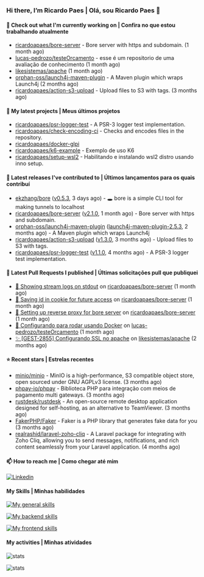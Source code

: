 ### Hi there, I’m Ricardo Paes | Olá, sou Ricardo Paes 👋 

#### 👷 Check out what I'm currently working on | Confira no que estou trabalhando atualmente

- [ricardoapaes/bore-server](https://github.com/ricardoapaes/bore-server) - Bore server with https and subdomain. (1 month ago)
- [lucas-pedrozo/testeOrcamento](https://github.com/lucas-pedrozo/testeOrcamento) - esse é um repositorio de uma avaliação de conhecimento (1 month ago)
- [likesistemas/apache](https://github.com/likesistemas/apache) (1 month ago)
- [orphan-oss/launch4j-maven-plugin](https://github.com/orphan-oss/launch4j-maven-plugin) - A Maven plugin which wraps Launch4j (2 months ago)
- [ricardoapaes/action-s3-upload](https://github.com/ricardoapaes/action-s3-upload) - Upload files to S3 with tags. (3 months ago)

#### 🌱 My latest projects | Meus últimos projetos

- [ricardoapaes/psr-logger-test](https://github.com/ricardoapaes/psr-logger-test) - A PSR-3 logger test implementation.
- [ricardoapaes/check-encoding-ci](https://github.com/ricardoapaes/check-encoding-ci) - Checks and encodes files in the repository.
- [ricardoapaes/docker-glpi](https://github.com/ricardoapaes/docker-glpi)
- [ricardoapaes/k6-example](https://github.com/ricardoapaes/k6-example) - Exemplo de uso K6
- [ricardoapaes/setup-wsl2](https://github.com/ricardoapaes/setup-wsl2) - Habilitando e instalando wsl2 distro usando inno setup.

#### 🔭 Latest releases I've contributed to | Últimos lançamentos para os quais contribuí

- [ekzhang/bore](https://github.com/ekzhang/bore) ([v0.5.3](https://github.com/ekzhang/bore/releases/tag/v0.5.3), 3 days ago) - 🕳 bore is a simple CLI tool for making tunnels to localhost
- [ricardoapaes/bore-server](https://github.com/ricardoapaes/bore-server) ([v2.1.0](https://github.com/ricardoapaes/bore-server/releases/tag/v2.1.0), 1 month ago) - Bore server with https and subdomain.
- [orphan-oss/launch4j-maven-plugin](https://github.com/orphan-oss/launch4j-maven-plugin) ([launch4j-maven-plugin-2.5.3](https://github.com/orphan-oss/launch4j-maven-plugin/releases/tag/launch4j-maven-plugin-2.5.3), 2 months ago) - A Maven plugin which wraps Launch4j
- [ricardoapaes/action-s3-upload](https://github.com/ricardoapaes/action-s3-upload) ([v1.3.0](https://github.com/ricardoapaes/action-s3-upload/releases/tag/v1.3.0), 3 months ago) - Upload files to S3 with tags.
- [ricardoapaes/psr-logger-test](https://github.com/ricardoapaes/psr-logger-test) ([v1.1.0](https://github.com/ricardoapaes/psr-logger-test/releases/tag/v1.1.0), 4 months ago) - A PSR-3 logger test implementation.

#### 🔨 Latest Pull Requests I published | Últimas solicitações pull que publiquei

- [🔧 Showing stream logs on stdout](https://github.com/ricardoapaes/bore-server/pull/5) on [ricardoapaes/bore-server](https://github.com/ricardoapaes/bore-server) (1 month ago)
- [🔧 Saving id in cookie for future access](https://github.com/ricardoapaes/bore-server/pull/4) on [ricardoapaes/bore-server](https://github.com/ricardoapaes/bore-server) (1 month ago)
- [🔧 Setting up reverse proxy for bore server](https://github.com/ricardoapaes/bore-server/pull/3) on [ricardoapaes/bore-server](https://github.com/ricardoapaes/bore-server) (1 month ago)
- [:whale: Configurando para rodar usando Docker](https://github.com/lucas-pedrozo/testeOrcamento/pull/1) on [lucas-pedrozo/testeOrcamento](https://github.com/lucas-pedrozo/testeOrcamento) (1 month ago)
- [✨ [GEST-2855] Configurando SSL no apache](https://github.com/likesistemas/apache/pull/1) on [likesistemas/apache](https://github.com/likesistemas/apache) (2 months ago)

#### ⭐ Recent stars | Estrelas recentes

- [minio/minio](https://github.com/minio/minio) - MinIO is a high-performance, S3 compatible object store, open sourced under GNU AGPLv3 license. (3 months ago)
- [phpay-io/phpay](https://github.com/phpay-io/phpay) - Biblioteca PHP para integração com meios de pagamento multi gateways. (3 months ago)
- [rustdesk/rustdesk](https://github.com/rustdesk/rustdesk) - An open-source remote desktop application designed for self-hosting, as an alternative to TeamViewer. (3 months ago)
- [FakerPHP/Faker](https://github.com/FakerPHP/Faker) - Faker is a PHP library that generates fake data for you (3 months ago)
- [realrashid/laravel-zoho-cliq](https://github.com/realrashid/laravel-zoho-cliq) - A Laravel package for integrating with Zoho Cliq, allowing you to send messages, notifications, and rich content seamlessly from your Laravel application. (4 months ago)

#### 📫 How to reach me | Como chegar até mim

[![Linkedin](https://img.shields.io/badge/LinkedIn-0077B5?style=for-the-badge&logo=linkedin&logoColor=white)](https://www.linkedin.com/in/ricardo-paes-5039ba4b)

#### My Skills | Minhas habilidades

[![My general skills](https://skillicons.dev/icons?i=linux,bash,git,docker,aws,gcp,kubernetes,githubactions,nginx,sentry,vim,vscode)](https://skillicons.dev)

[![My backend skills](https://skillicons.dev/icons?i=php,java,nodejs,go,kotlin,ts,laravel,androidstudio)](https://skillicons.dev)

[![My frontend skills](https://skillicons.dev/icons?i=webpack,react,angular,js,html,css,jquery)](https://skillicons.dev)

#### My activities | Minhas atividades

![stats](https://github-readme-stats.vercel.app/api?username=ricardoapaes&show_icons=true&hide_title=false&count_private=true&theme=radical&border_color=000000)

![stats](https://github-readme-stats.vercel.app/api/top-langs/?username=ricardoapaes&layout=compact&langs_count=16&theme=radical&&count_private=true&border_color=000000)